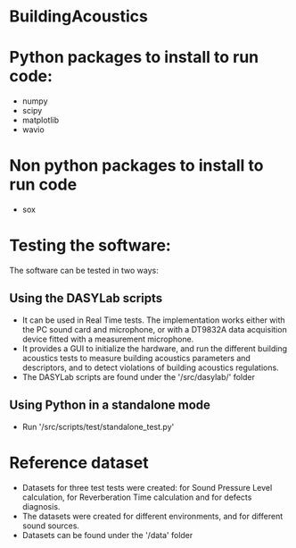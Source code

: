 # BuildingAcoustics


# Python packages to install to run code:
* numpy
* scipy
* matplotlib
* wavio

# Non python packages to install to run code
* sox

# Testing the software:
The software can be tested in two ways:
## Using the DASYLab scripts
* It can be used in Real Time tests. The implementation works either with the PC sound card and microphone, or with a DT9832A data acquisition device fitted with a measurement microphone.
* It provides a GUI to initialize the hardware, and run the different building acoustics tests to measure building acoustics parameters and descriptors, and to detect violations of building acoustics regulations.
* The DASYLab scripts are found under the '/src/dasylab/' folder
## Using Python in a standalone mode
* Run '/src/scripts/test/standalone_test.py'

# Reference dataset
* Datasets for three test tests were created: for Sound Pressure Level calculation, for Reverberation Time calculation and for defects diagnosis.
* The datasets were created for different environments, and for different sound sources.
* Datasets can be found under the '/data' folder
